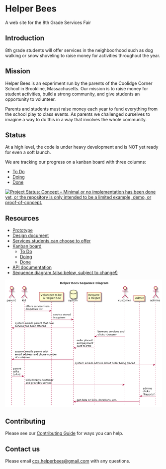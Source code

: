 # Helper Bees

A web site for the 8th Grade Services Fair

## Introduction

8th grade students will offer services in the neighboorhood such as dog walking or snow shoveling to raise money for activities throughout the year.

## Mission

Helper Bees is an experiment run by the parents of the Coolidge Corner School in Brookline, Massachusetts. Our mission is to raise money for student activities, build a strong community, and give students an opportunity to volunteer.

Parents and students must raise money each year to fund everything from the school play to class events. As parents we challenged ourselves to imagine a way to do this in a way that involves the whole community.

## Status

At a high level, the code is under heavy development and is NOT yet ready for even a soft launch.

We are tracking our progress on a kanban board with three columns:

- [To Do](https://github.com/CoolidgeCornerSchool/helperbees/projects/1#column-6867622)
- [Doing](https://github.com/CoolidgeCornerSchool/helperbees/projects/1#column-6867623)
- [Done](https://github.com/CoolidgeCornerSchool/helperbees/projects/1#column-6867624)

[![Project Status: Concept – Minimal or no implementation has been done yet, or the repository is only intended to be a limited example, demo, or proof-of-concept.](https://www.repostatus.org/badges/latest/concept.svg)](https://www.repostatus.org/#concept)

## Resources

- [Prototype](https://helperbees.org)
- [Design document](https://docs.google.com/document/d/1JI9w9T86nuy-ye3p9G39fhAXcWPfHrVvmQS3n9Q5bKg/edit?usp=sharing)
- [Services students can choose to offer](https://docs.google.com/spreadsheets/d/1kNrnfhhqY0vPJ4yB61eWEeyBtcqn-vCUHffBN2aOBUI/edit?usp=sharing)
- [Kanban board](https://github.com/CoolidgeCornerSchool/helperbees/projects/1)
  - [To Do](https://github.com/CoolidgeCornerSchool/helperbees/projects/1#column-6867622)
  - [Doing](https://github.com/CoolidgeCornerSchool/helperbees/projects/1#column-6867623)
  - [Done](https://github.com/CoolidgeCornerSchool/helperbees/projects/1#column-6867624)
- [API documentation](api.md)
- [Sequence diagram (also below, subject to change!)](https://raw.githubusercontent.com/CoolidgeCornerSchool/helperbees/master/docs/sequence.png)

[![Helper Bees sequence diagram](docs/sequence.png?raw=true "Helper Bees sequence diagram")](https://raw.githubusercontent.com/CoolidgeCornerSchool/helperbees/master/docs/sequence.png)

## Contributing

Please see our [Contributing Guide][] for ways you can help.

[Contributing Guide]: CONTRIBUTING.md

## Contact us

Please email ccs.helperbees@gmail.com with any questions.
